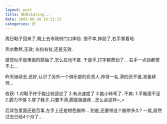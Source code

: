 ```yaml
---
layout: post
title: 继续skating...
date: 2005-08-30 10:21:23
categories: 好
---
```

周日鞋子回来了,晚上去市政府门口体验.
很不幸,摔跤了,右手掌着地.

热水敷熬,无效;
左拉右扯,还是无效.

感觉似乎是里面的筋抽了,怎么拉也不直.
于是乎,打字都费劲了...
右手一点劲都使不上...

昨天继续去.还好,认识了另外一个俱乐部的负责人.帅哥一名,滑的还不错,准备拜师...

收获:
1.对鞋子终于能比较适应了
2.有点速度了
3.能小转弯了.
不爽:
1.平衡感不足
2.脚力不够
3.穿了鞋子,只要不滑,脚底板就疼...怎么会这样=_=


后背包里面还是百事,左手上还是橙色腕带...
到底,还要带这个腕带多久?
一晃,居然过去已经4个月了...